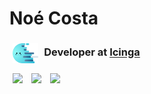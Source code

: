 Noé Costa
===

### <img src="./img/lala.png" height="32" hspace="5" style="vertical-align:middle"> Developer at <a href="https://github.com/Icinga" target="_blank">Icinga</a>

<p float="left" width="100%">
    <img width="50%" src="https://github-readme-stats.vercel.app/api/pin/?
username=Icinga&repo=Icinga2&title_color=00C2ED&text_color=ffffff&icon_color=0081a6&bg_color=06062C&hide_border=true&locale=en" hspace="5" />
    <img width="50%" src="https://github-readme-stats.vercel.app/api/pin/?
username=Icinga&repo=icingadb&title_color=00C2ED&text_color=ffffff&icon_color=0081a6&bg_color=06062C&hide_border=true&locale=en" hspace="5" />
    <img width="50%" src="https://github-readme-stats.vercel.app/api/pin/?
username=Icinga&repo=icinga-notifications&title_color=00C2ED&text_color=ffffff&icon_color=0081a6&bg_color=06062C&hide_border=true&locale=en" hspace="5" />
</p>
